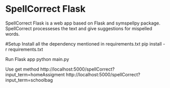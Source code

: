 # SpellCorrect Flask
SpellCorrect Flask is a web app based on Flask and symspellpy package. SpellCorrect processeses the text and give suggestions for mispelled words.

#Setup
Install all the dependency mentioned in requirements.txt
pip install -r requirements.txt

Run Flask app
python main.py

Use get method
http://localhost:5000/spellCorrect?input_term=homeAssigment
http://localhost:5000/spellCorrect?input_term=schoolbag 
